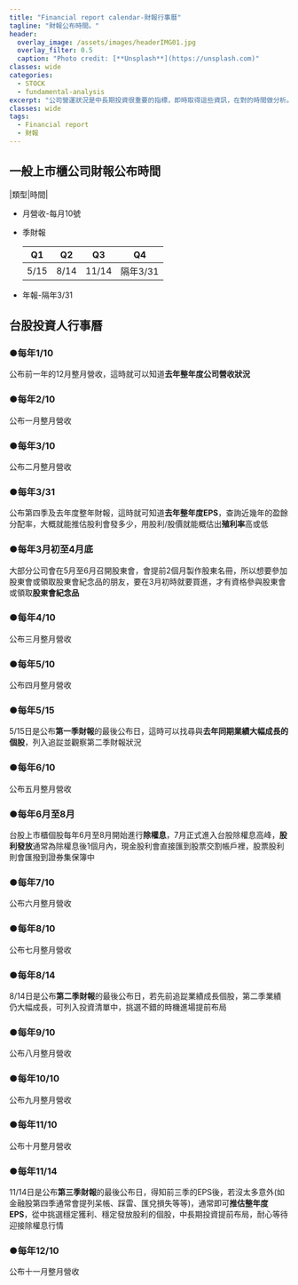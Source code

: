 ```yaml
---
title: "Financial report calendar-財報行事曆"
tagline: "財報公布時間。"
header:
  overlay_image: /assets/images/headerIMG01.jpg
  overlay_filter: 0.5
  caption: "Photo credit: [**Unsplash**](https://unsplash.com)"
classes: wide
categories:
  - STOCK
  - fundamental-analysis
excerpt: "公司營運狀況是中長期投資很重要的指標，即時取得這些資訊，在對的時間做分析。"
classes: wide
tags:
  - Financial report
  - 財報
---
```


## 一般上市櫃公司財報公布時間

|類型|時間|

- 月營收-每月10號

- 季財報

	|Q1|Q2|Q3|Q4|
	|--|--|--|--|
	|5/15|8/14|11/14|隔年3/31|

- 年報-隔年3/31


## 台股投資人行事曆

### ●每年1/10

公布前一年的12月整月營收，這時就可以知道**去年整年度公司營收狀況**

### ●每年2/10

公布一月整月營收

### ●每年3/10

公布二月整月營收

### ●每年3/31

公布第四季及去年度整年財報，這時就可知道**去年整年度EPS**，查詢近幾年的盈餘分配率，大概就能推估股利會發多少，用股利/股價就能概估出**殖利率**高或低

### ●每年3月初至4月底

大部分公司會在5月至6月召開股東會，會提前2個月製作股東名冊，所以想要參加股東會或領取股東會紀念品的朋友，要在3月初時就要買進，才有資格參與股東會或領取**股東會紀念品**

### ●每年4/10

公布三月整月營收

### ●每年5/10

公布四月整月營收

### ●每年5/15

5/15日是公布**第一季財報**的最後公布日，這時可以找尋與**去年同期業績大幅成長的個股**，列入追踨並觀察第二季財報狀況

### ●每年6/10

公布五月整月營收

### ●每年6月至8月

台股上市櫃個股每年6月至8月開始進行**除權息**，7月正式進入台股除權息高峰，**股利發放**通常為除權息後1個月內，現金股利會直接匯到股票交割帳戶裡，股票股利則會匯撥到證券集保簿中

### ●每年7/10

公布六月整月營收

### ●每年8/10

公布七月整月營收

### ●每年8/14

8/14日是公布**第二季財報**的最後公布日，若先前追踨業績成長個股，第二季業績仍大幅成長，可列入投資清單中，挑選不錯的時機進場提前布局

### ●每年9/10

公布八月整月營收

### ●每年10/10

公布九月整月營收

### ●每年11/10

公布十月整月營收

### ●每年11/14

11/14日是公布**第三季財報**的最後公布日，得知前三季的EPS後，若沒太多意外(如金融股第四季通常會提列呆帳、踩雷、匯兌損失等等)，通常即可**推估整年度EPS**，從中挑選穩定獲利、穩定發放股利的個股，中長期投資提前布局，耐心等待迎接除權息行情

### ●每年12/10

公布十一月整月營收


<!--stackedit_data:
eyJoaXN0b3J5IjpbMTQwOTk2NTA2Myw2MjE3MjU5ODhdfQ==
-->